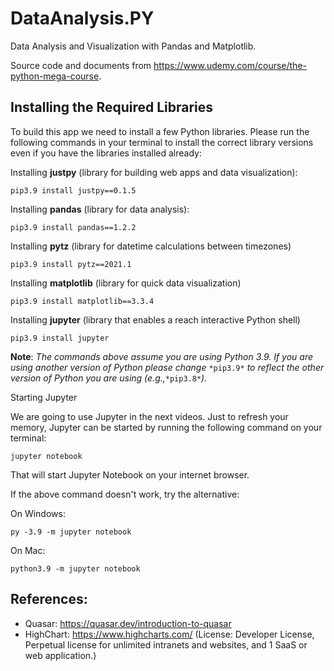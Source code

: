 # DataAnalysis.PY
Data Analysis and Visualization with Pandas and Matplotlib. 

Source code and documents from https://www.udemy.com/course/the-python-mega-course.



## Installing the Required Libraries

To build this app we need to install a few Python libraries. Please run the following commands in your terminal to install the correct library versions even if you have the libraries installed already:



Installing **justpy** (library for building web apps and data visualization):

```
pip3.9 install justpy==0.1.5
```



Installing **pandas** (library for data analysis):

```
pip3.9 install pandas==1.2.2
```



Installing **pytz** (library for datetime calculations between timezones)

```
pip3.9 install pytz==2021.1
```



Installing **matplotlib** (library for quick data visualization)

```
pip3.9 install matplotlib==3.3.4
```



Installing **jupyter** (library that enables a reach interactive Python shell)

```
pip3.9 install jupyter
```

**Note**: *The commands above assume you are using Python 3.9. If you are using another version of Python please change* `*pip3.9*` *to reflect the other version of Python you are using (e.g.,*`*pip3.8*`*).*



Starting Jupyter

We are going to use Jupyter in the next videos. Just to refresh your memory, Jupyter can be started by running the following command on your terminal:

```
jupyter notebook
```

That will start Jupyter Notebook on your internet browser.

If the above command doesn't work, try the alternative:

On Windows:

```
py -3.9 -m jupyter notebook
```

On Mac:

```
python3.9 -m jupyter notebook
```



## References:

- Quasar: https://quasar.dev/introduction-to-quasar
- HighChart: https://www.highcharts.com/ (License: Developer License, Perpetual license for unlimited intranets and websites, and 1 SaaS or web application.)
